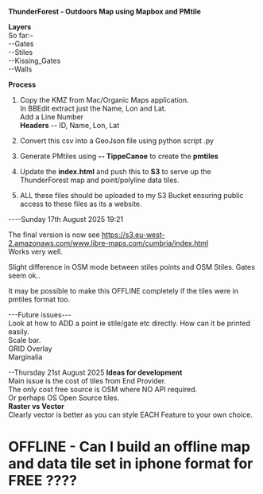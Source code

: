 **ThunderForest - Outdoors Map using Mapbox and PMtile**     

**Layers**    
So far:-     
--Gates      
--Stiles      
--Kissing_Gates   
--Walls     

**Process**     
1. Copy the KMZ from Mac/Organic Maps application.   
In BBEdit extract just the Name, Lon and Lat.    
Add a Line Number   
**Headers** -- ID, Name, Lon, Lat   

2. Convert this csv into a GeoJson file using python script .py   

3. Generate PMtiles using **-- TippeCanoe** to create the **pmtiles**   

4. Update the **index.html** and push this to **S3** to serve up the ThunderForest map and point/polyline data tiles.   

5. ALL these files should be uploaded to my S3 Bucket ensuring public access to these files as its a website.   

----Sunday 17th August 2025 19:21

The final version is now see https://s3.eu-west-2.amazonaws.com/www.libre-maps.com/cumbria/index.html   
Works very well. 

Slight difference in OSM mode between stiles points and OSM Stiles. Gates seem ok..

It may be possible to make this OFFLINE completely if the tiles were in pmtiles format too.

---Future issues---           
Look at how to ADD a point ie stile/gate etc directly.
How can it be printed easily.    
Scale bar.    
GRID Overlay    
Marginalia

--Thursday 21st August 2025
**Ideas for development**   
Main issue is the cost of tiles from End Provider.    
The only cost free source is OSM where NO API required.     
Or perhaps OS Open Source tiles.    
**Raster vs Vector**   
Clearly vector is better as you can style EACH Feature to your own choice.    

OFFLINE - Can I build an offline map and data tile set in iphone format for FREE ????    
=====================================================================================





